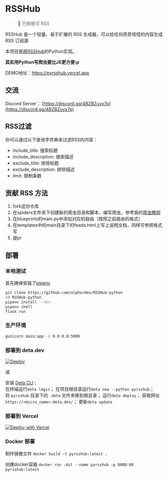 # RSSHub

> 🍰 万物皆可 RSS

RSSHub 是一个轻量、易于扩展的 RSS 生成器，可以给任何奇奇怪怪的内容生成 RSS 订阅源

本项目是[原RSSHub](https://github.com/DIYgod/RSSHub)的Python实现。


**其实用Python写爬虫要比JS更方便:p**

DEMO地址：https://pyrsshub.vercel.app


## 交流

Discord Server： [https://discord.gg/4BZBZuyx7p](https://discord.gg/4BZBZuyx7p)

## RSS过滤

你可以通过以下查询字符串来过滤RSS的内容：

- include_title: 搜索标题
- include_description: 搜索描述
- exclude_title: 排除标题
- exclude_description: 排除描述
- limit: 限制条数

## 贡献 RSS 方法

1. fork这份仓库
2. 在spiders文件夹下创建新的爬虫目录和脚本，编写爬虫，参考我的[爬虫教程](https://alphardex.github.io/2018/12/15/%E7%BD%91%E7%BB%9C%E7%88%AC%E8%99%AB%E7%B2%BE%E8%A6%81/)
3. 在blueprints的main.py中添加对应的路由（按照之前路由的格式）
4. 在templates中的main目录下的feeds.html上写上说明文档，同样可参照格式写
5. 提pr

## 部署

### 本地测试

首先确保安装了[pipenv](https://github.com/pypa/pipenv)

``` bash
git clone https://github.com/alphardex/RSSHub-python
cd RSSHub-python
pipenv install --dev
pipenv shell
flask run
```

### 生产环境

``` bash
gunicorn main:app -b 0.0.0.0:5000
```

### 部署到 deta.dev

[![Deploy](https://button.deta.dev/1/svg)](https://go.deta.dev/deploy?repo=https://github.com/hillerliao/rsshub-python)

或  

安装 [Deta CLI](https://docs.deta.sh/docs/cli/install/)；  
在终端运行`deta login`；
在项目根目录运行`deta new --python pyrsshub`；  
将 `pyrsshub` 目录下的 `.deta` 文件夹移到根目录；
运行`deta deploy`；
获取网址 `https://<micro_name>.deta.dev/`；
更新`deta update`

### 部署到 Vercel

[![Deploy with Vercel](https://vercel.com/button)](https://vercel.com/new/clone?repository-url=https%3A%2F%2Fgithub.com%2Fhillerliao%2Frsshub-python)

### Docker 部署

制作镜像文件 `docker build -t pyrsshub:latest .`

创建docker容器 `docker run -dit --name pyrsshub -p 8080:80 pyrsshub:latest`
